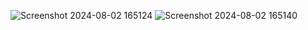 ![Screenshot 2024-08-02 165124](https://github.com/user-attachments/assets/e0e5c961-8919-45c8-b9db-8498b7d0dcb2)
![Screenshot 2024-08-02 165140](https://github.com/user-attachments/assets/6ebfa69f-6d56-4455-a798-683a8511bccb)
